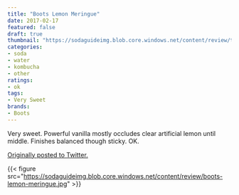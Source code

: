 ```yaml
---
title: "Boots Lemon Meringue"
date: 2017-02-17
featured: false
draft: true
thumbnail: "https://sodaguideimg.blob.core.windows.net/content/review/thumbs/boots-lemon-meringue.jpg"
categories:
- soda
- water
- kombucha
- other
ratings:
- ok
tags:
- Very Sweet
brands:
- Boots
---
```


Very sweet. Powerful vanilla mostly occludes clear artificial lemon until middle. Finishes balanced though sticky. OK.

[Originally posted to Twitter.](https://twitter.com/Cavorter/status/832662216021143552)

{{< figure src="https://sodaguideimg.blob.core.windows.net/content/review/boots-lemon-meringue.jpg" >}}

